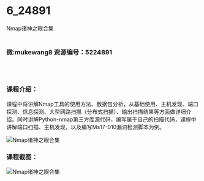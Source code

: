 # 6_24891
Nmap诸神之眼合集
<br/></br>
<h3>微:mukewang8 资源编号：5224891</h3>
<br/></br>
<h3>课程介绍：</h3>
<p>课程中将讲解<a title="查看与 Nmap 相关的文章" target="_blank">Nmap</a>工具的使用方法、数据包分析，从基础使用、主机发现、端口探测、信息探测、大型网路扫描（分布式扫描）、输出扫描结果等方面做详细介绍。同时讲解Python-nmap第三方库源代码，编写属于自己的扫描代码，课程中讲解端口扫描、主机发现，以及编写Ms17-010漏洞检测脚本为例。</p>
<p><img src="https://www.ko996.com/wp-content/uploads/img/2022/06/1-94-300x201.png" alt="Nmap诸神之眼合集"></p>
<div class="info-desc">
<h3>课程截图：</h3>
<p><img src="https://www.ko996.com/wp-content/uploads/img/2022/06/2-85.png" alt="Nmap诸神之眼合集"></p>


			
</div>
